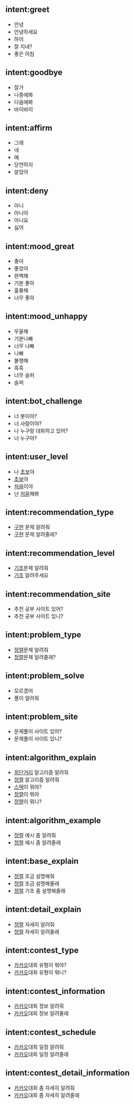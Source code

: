 ## intent:greet
- 안녕
- 안녕하세요
- 하이
- 잘 지내?
- 좋은 아침

## intent:goodbye
- 잘가
- 나중에봐
- 다음에봐
- 바이바이

## intent:affirm
- 그래
- 네
- 예
- 당연하지
- 알았어


## intent:deny
- 아니
- 아니야
- 아니요
- 싫어

## intent:mood_great
- 좋아
- 좋았어
- 완벽해
- 기분 좋아
- 훌륭해
- 너무 좋아

## intent:mood_unhappy
- 우울해
- 기분나빠
- 너무 나빠
- 나빠
- 불행해
- 흑흑
- 너무 슬퍼
- 슬퍼

## intent:bot_challenge
- 너 봇이야?
- 너 사람이야?
- 나 누구랑 대화하고 있어?
- 너 누구야?

## intent:user_level
- 나 [초보](user_level)야
- [초보](user_level)야
- [처음](user_level)이야
- 난 [처음](user_level)해봐

## intent:recommendation_type
- [구현](algorithm_type) 문제 알려줘
- [구현](algorithm_type) 문제 알려줄래?

## intent:recommendation_level
- [기초](algorithm_level)문제 알려줘
- [기초](algorithm_level) 알려주세요

## intent:recommendation_site
- 추천 공부 사이트 있어?
- 추천 공부 사이트 있니?

## intent:problem_type
- [정렬](algorithm_type)문제 알려줘
- [정렬](algorithm_type)문제 알려줄래?

## intent:problem_solve
- 모르겠어
- 풀이 알려줘

## intent:problem_site
- 문제풀이 사이트 있어?
- 문제풀이 사이트 있니?

## intent:algorithm_explain
- [최단거리](algorithm_type) 알고리즘 알려줘
- [정렬](algorithm_type) 알고리즘 알려줘
- [스택](algorithm_type)이 뭐야?
- [정렬](algorithm_type)이 뭐야
- [정렬](algorithm_type)이 뭐니?

## intent:algorithm_example
- [정렬](algorithm_type) 예시 좀 알려줘
- [정렬](algorithm_type) 예시 좀 알려줄래

## intent:base_explain
- [정렬](algorithm_type) 조금 설명해줘
- [정렬](algorithm_type) 조금 설명해줄래
- [정렬](algorithm_type) 기초 좀 설명해줄래

## intent:detail_explain
- [정렬](algorithm_type) 자세히 알려줘
- [정렬](algorithm_type) 자세히 알려줄래

## intent:contest_type
- [카카오](contest_name)대회 유형이 뭐야?
- [카카오](contest_name)대회 유형이 뭐니?

## intent:contest_information
- [카카오](contest_name)대회 정보 알려줘
- [카카오](contest_name)대회 정보 알려줄래

## intent:contest_schedule
- [카카오](contest_name)대회 일정 알려줘
- [카카오](contest_name)대회 일정 알려줄래

## intent:contest_detail_information
- [카카오](contest_name)대회 좀 자세히 알려줘
- [카카오](contest_name)대회 좀 자세히 알려줄래


